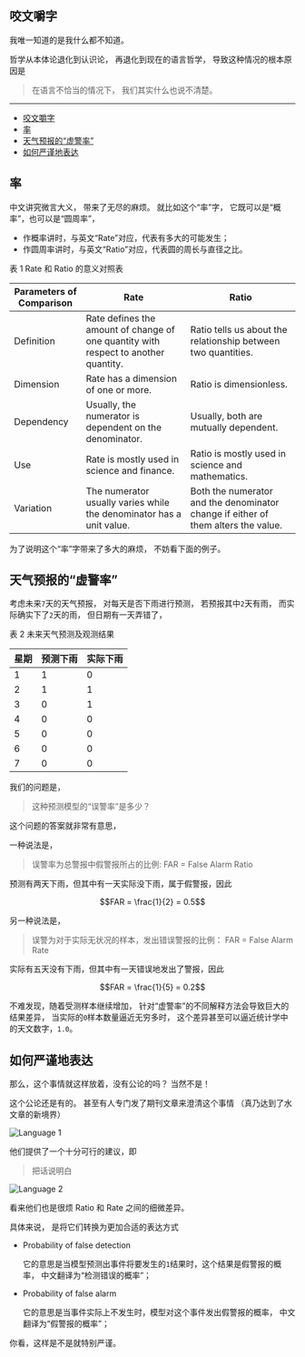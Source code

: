 ## 咬文嚼字

我唯一知道的是我什么都不知道。

哲学从本体论退化到认识论，
再退化到现在的语言哲学，
导致这种情况的根本原因是

> 在语言不恰当的情况下，
> 我们其实什么也说不清楚。

---

- [咬文嚼字](#咬文嚼字)
- [率](#率)
- [天气预报的“虚警率”](#天气预报的虚警率)
- [如何严谨地表达](#如何严谨地表达)

## 率

中文讲究微言大义，
带来了无尽的麻烦。
就比如这个“率”字，
它既可以是“概率”，也可以是“圆周率”，

-   作概率讲时，与英文“Rate”对应，代表有多大的可能发生；
-   作圆周率讲时，与英文“Ratio”对应，代表圆的周长与直径之比。

表 1 Rate 和 Ratio 的意义对照表

| Parameters of Comparison | Rate                                                                                | Ratio                                                                             |
| ------------------------ | ----------------------------------------------------------------------------------- | --------------------------------------------------------------------------------- |
| Definition               | Rate defines the amount of change of one quantity with respect to another quantity. | Ratio tells us about the relationship between two quantities.                     |
| Dimension                | Rate has a dimension of one or more.                                                | Ratio is dimensionless.                                                           |
| Dependency               | Usually, the numerator is dependent on the denominator.                             | Usually, both are mutually dependent.                                             |
| Use                      | Rate is mostly used in science and finance.                                         | Ratio is mostly used in science and mathematics.                                  |
| Variation                | The numerator usually varies while the denominator has a unit value.                | Both the numerator and the denominator change if either of them alters the value. |

为了说明这个“率”字带来了多大的麻烦，
不妨看下面的例子。

## 天气预报的“虚警率”

考虑未来`7`天的天气预报，
对每天是否下雨进行预测，
若预报其中`2`天有雨，
而实际确实下了`2`天的雨，
但日期有一天弄错了，

表 2 未来天气预测及观测结果

| 星期 | 预测下雨 | 实际下雨 |
| ---- | -------- | -------- |
| 1    | 1        | 0        |
| 2    | 1        | 1        |
| 3    | 0        | 1        |
| 4    | 0        | 0        |
| 5    | 0        | 0        |
| 6    | 0        | 0        |
| 7    | 0        | 0        |

我们的问题是，

> 这种预测模型的“误警率”是多少？

这个问题的答案就非常有意思，

一种说法是，

> 误警率为总警报中假警报所占的比例:
> FAR = False Alarm Ratio

预测有两天下雨，但其中有一天实际没下雨，属于假警报，因此

$$FAR = \frac{1}{2} = 0.5$$

另一种说法是，

> 误警为对于实际无状况的样本，发出错误警报的比例：
> FAR = False Alarm Rate

实际有五天没有下雨，但其中有一天错误地发出了警报，因此

$$FAR = \frac{1}{5} = 0.2$$

不难发现，随着受测样本继续增加，
针对“虚警率”的不同解释方法会导致巨大的结果差异，
当实际的`0`样本数量逼近无穷多时，
这个差异甚至可以逼近统计学中的天文数字，`1.0`。

## 如何严谨地表达

那么，这个事情就这样放着，没有公论的吗？
当然不是！

这个公论还是有的。
甚至有人专门发了期刊文章来澄清这个事情
（真乃达到了水文章的新境界）

![Language 1](./Language-1.png)

他们提供了一个十分可行的建议，即

> 把话说明白

![Language 2](./Language-2.png)

看来他们也是很烦 Ratio 和 Rate 之间的细微差异。

具体来说，
是将它们转换为更加合适的表达方式

-   Probability of false detection

    它的意思是当模型预测出事件将要发生的`1`结果时，这个结果是假警报的概率，
    中文翻译为“检测错误的概率”；

-   Probability of false alarm

    它的意思是当事件实际上不发生时，模型对这个事件发出假警报的概率，
    中文翻译为“假警报的概率”；

你看，这样是不是就特别严谨。
